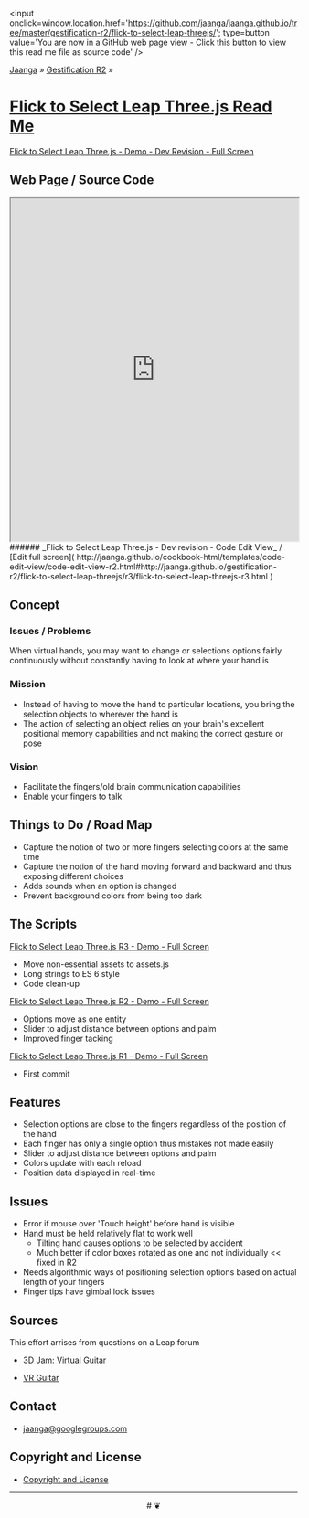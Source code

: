 ﻿<span style=display:none; >[You are now in a GitHub source code view - click this link to view this read me file as a web page]( http://jaanga.github.io/gestification-r2/flick-to-select-leap-threejs/ "View file as a web page." ) </span>
<input onclick=window.location.href='https://github.com/jaanga/jaanga.github.io/tree/master/gestification-r2/flick-to-select-leap-threejs/'; type=button  value='You are now in a GitHub web page view - Click this button to view this read me file as source code' />

[Jaanga]( http://jaanga.github.io ) » [Gestification R2]( http://jaanga.github.io/gestification-r2/  ) »

[Flick to Select Leap Three.js Read Me]( index.html )
===

[Flick to Select Leap Three.js - Demo - Dev Revision - Full Screen]( http://jaanga.github.io/gestification-r2/flick-to-select-leap-threejs/dev/ )

## Web Page / Source Code

<iframe class=ifr src=http://jaanga.github.io/cookbook-html/templates/code-edit-view/code-edit-view-r2.html#http://jaanga.github.io/gestification-r2/flick-to-select-leap-threejs/r3/flick-to-select-leap-threejs-r3.html width=100% height=600px ></iframe>  
###### _Flick to Select Leap Three.js - Dev revision - Code Edit View_ / [Edit full screen]( http://jaanga.github.io/cookbook-html/templates/code-edit-view/code-edit-view-r2.html#http://jaanga.github.io/gestification-r2/flick-to-select-leap-threejs/r3/flick-to-select-leap-threejs-r3.html   )


## Concept

### Issues / Problems
<!--

The general format is an adaptation of the ideas developed in Alexander's _et al_ [A Patttern Language]( https://books.google.com/books?id=hwAHmktpk5IC&pg=PR10#v=onepage&q&f=false ) - as sammarized on page 10.

Each pattern describes a problem which occurs over and over again in our environment, and then describes the core of the solution to that problem, in such a way that you can use this solution a million times over, without ever doing it the same way twice.

patterns are descriptions of common problems and proposal for the solutions that can be used repeatedly every time the problem is encountered and producing an different outcome.

-->

When virtual hands, you may want to change or selections options fairly continuously without constantly having to look at where your hand is


### Mission
<!-- a statement of a rationale, applicable now as well as in the future -->

* Instead of having to move the hand to particular locations, you bring the selection objects to wherever the hand is
* The action of selecting an object relies on your brain's excellent positional memory capabilities and not making the correct gesture or pose


### Vision
<!--  a descriptive picture of a desired future state -->

* Facilitate the fingers/old brain communication capabilities
* Enable your fingers to talk

## Things to Do / Road Map

* Capture the notion of two or more fingers selecting colors at the same time
* Capture the notion of the hand moving forward and backward and thus exposing different choices
* Adds sounds when an option is changed
* Prevent background colors from being too dark 

## The Scripts

[Flick to Select Leap Three.js R3 - Demo - Full Screen]( http://jaanga.github.io/gestification-r2/flick-to-select-leap-threejs/r2/flick-to-select-leap-threejs-r3.html )

* Move non-essential assets to assets.js
* Long strings to ES 6 style
* Code clean-up

[Flick to Select Leap Three.js R2 - Demo - Full Screen]( http://jaanga.github.io/gestification-r2/flick-to-select-leap-threejs/r2/flick-to-select-leap-threejs-r2.html )

* Options move as one entity
* Slider to adjust distance between options and palm
* Improved finger tacking
   
[Flick to Select Leap Three.js R1 - Demo - Full Screen]( http://jaanga.github.io/gestification-r2/flick-to-select-leap-threejs/r1/flick-to-select-leap-threejs-r1.html )

* First commit

## Features

* Selection options are close to the fingers regardless of the position of the hand
* Each finger has only a single option thus mistakes not made easily
* Slider to adjust distance between options and palm
* Colors update with each reload
* Position data displayed in real-time
 

## Issues

* Error if mouse over 'Touch height' before hand is visible
* Hand must be held relatively flat to work well
	* Tilting hand causes options to be selected by accident
	* Much better if color boxes rotated as one and not individually << fixed in R2
* Needs algorithmic ways of positioning selection options based on actual length of your fingers 
* Finger tips have gimbal lock issues

## Sources
This effort arrises from questions on a Leap forum

* [3D Jam: Virtual Guitar]( https://community.leapmotion.com/t/3d-jam-virtual-guitar/3193 )

* [VR Guitar]( http://zachkinstner.itch.io/vr-guitar )


## Contact

* jaanga@googlegroups.com

## Copyright and License

* [Copyright and License]( http://jaanga.github.io/#http://jaanga.github.io/jaanga-copyright-and-mit-license.md ) 

***

<center title="dingbat" >
# <a href=javascript:window.scrollTo(0,0); style=text-decoration:none; >❦</a>
</center>

